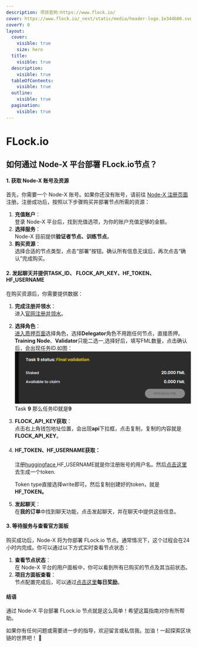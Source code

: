 ```yaml
---
description: 项目官网:https://www.flock.io/
cover: https://www.flock.io/_next/static/media/header-logo.1e344b00.svg
coverY: 0
layout:
  cover:
    visible: true
    size: hero
  title:
    visible: true
  description:
    visible: true
  tableOfContents:
    visible: true
  outline:
    visible: true
  pagination:
    visible: true
---
```


# FLock.io

## 如何通过 Node-X 平台部署 FLock.io节点？

#### 1. 获取 Node-X 账号及资源

首先，你需要一个 Node-X 账号。如果你还没有账号，请前往 [Node-X 注册页面](https://node-x.xyz) 注册。注册成功后，按照以下步骤购买并部署节点所需的资源：

1. **充值账户**：\
   登录 Node-X 平台后，找到充值选项，为你的账户充值足够的金额。
2. **选择服务**：\
   Node-X 目前提供**验证者节点、训练节点**。
3. **购买资源**：\
   选择合适的节点类型，点击“部署”按钮。确认所有信息无误后，再次点击“确认”完成购买。

#### 2. 发起聊天并提供TASK\_ID、 FLOCK\_API\_KEY、HF\_TOKEN、HF\_USERNAME

在购买资源后，你需要提供数据：

1. **完成注册并领水**：\
   进入[官网注册并领水](https://train.flock.io/faucet)。
2. **选择角色**：\
   [进入质押页面](https://train.flock.io/stake)选择角色，选择**Delegator**角色不用跑任何节点，直接质押。**Training Node**、**Validator**只能二选一,选择好后，填写FML数量，点击确认后，会出现任务ID.如图：![](<../../.gitbook/assets/image (7).png>)                                                                                                     Task **9** 那么任务ID就是**9**
3. **FLOCK\_API\_KEY获取**：\
   点击右上角钱包地址位置，会出现**api**下拉框，点击复制，复制的内容就是**FLOCK\_API\_KEY**。
4.  #### HF\_TOKEN、HF\_USERNAME**获取**：

    注册[huggingface](https://huggingface.co/),HF\_USERNAME就是你注册账号的用户名。然后[点击这里](https://huggingface.co/settings/tokens)去生成一个token.

    Token type直接选择write即可。然后复制创建好的token，就是**HF\_TOKEN。**
5. **发起聊天**：\
   在**我的订单**中找到聊天功能，点击发起聊天，并在聊天中提供这些信息。

#### 3. 等待服务与查看官方面板

购买成功后，Node-X 将为你部署 FLock.io 节点。通常情况下，这个过程会在24小时内完成。你可以通过以下方式实时查看节点状态：

1. **查看节点状态**：\
   在 Node-X 平台的用户面板中，你可以看到所有已购买的节点及其当前状态。
2. **项目方面板查看**：\
   节点配置完成后，可以通过[点击这里](https://train.flock.io/stake)**每日奖励**。

#### 结语

通过 Node-X 平台部署 FLock.io 节点就是这么简单！希望这篇指南对你有所帮助。

如果你有任何问题或需要进一步的指导，欢迎留言或私信我。加油！一起探索区块链的世界吧！ 🚀
